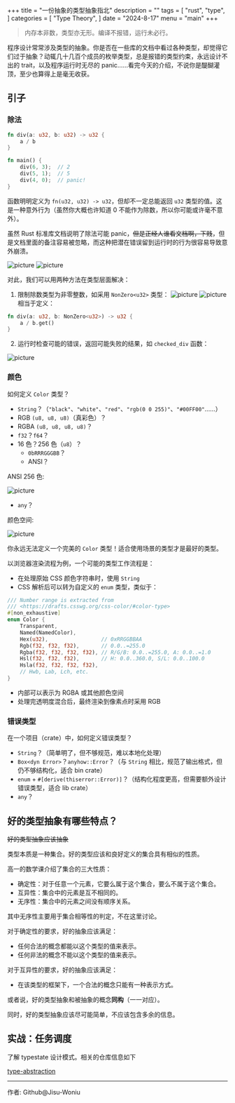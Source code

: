 +++
title = "一份抽象的类型抽象指北"
description = ""
tags = [
    "rust",
    "type",
]
categories = [
    "Type Theory",
]
date = "2024-8-17"
menu = "main"
+++

> 内存本非数，类型亦无形。编译不报错，运行未必行。

程序设计常常涉及类型的抽象。你是否在一些库的文档中看过各种类型，却觉得它们过于抽象？动辄几十几百个成员的枚举类型，总是报错的类型约束，永远设计不出的 trait，以及程序运行时无尽的 panic……看完今天的介绍，不说你是醍醐灌顶，至少也算得上是毫无收获。

<!--more-->

## 引子

### 除法

```rust
fn div(a: u32, b: u32) -> u32 {
    a / b
}

fn main() {
    div(6, 3);  // 2
    div(5, 1);  // 5
    div(4, 0);  // panic!
}
```

函数明明定义为 `fn(u32, u32) -> u32`，但却不一定总能返回 `u32` 类型的值。这是一种意外行为（虽然你大概也许知道 0 不能作为除数，所以你可能或许毫不意外）。

虽然 Rust 标准库文档说明了除法可能 panic，~~但是正经人谁看文档啊，下贱~~，但是文档里面的备注容易被忽略，而这种把潜在错误留到运行时的行为很容易导致意外崩溃。

![picture](pics/impl_div_for_u32.png)
![picture](pics/div_impl_integer.png)

对此，我们可以用两种方法在类型层面解决：

1. 限制除数类型为非零整数，如采用 `NonZero<u32>` 类型：
![picture](pics/impl_div_non_zero_u32_for_u32.png)
![picture](pics/impl_div_non_zero_u32_for_u32_src.png)
相当于定义：

```rust
fn div(a: u32, b: NonZero<u32>) -> u32 {
    a / b.get()
}
```

2. 运行时检查可能的错误，返回可能失败的结果，如 `checked_div` 函数：

![picture](pics/checked_div_u32.png)

### 颜色

如何定义 `Color` 类型？

* `String`？（`"black"`、`"white"`、`"red"`、`"rgb(0 0 255)"`、`"#00FF00"`……）
* RGB `(u8, u8, u8)`（真彩色）？
* RGBA `(u8, u8, u8, u8)`？
* `f32`？`f64`？
* 16 色？256 色（`u8`）？
    - `0bRRRGGGBB`？
    - ANSI？

ANSI 256 色:

![picture](pics/ansi-256-color.png)

* `any`？

颜色空间:

![picture](pics/CIE1931xy_gamut_comparison.png)

你永远无法定义一个完美的 `Color` 类型！适合使用场景的类型才是最好的类型。

以浏览器渲染流程为例，一个可能的类型工作流程是：

* 在处理原始 CSS 颜色字符串时，使用 `String`
* CSS 解析后可以转为自定义的 `enum` 类型，类似于：

```rust
/// Number range is extracted from
/// <https://drafts.csswg.org/css-color/#color-type>
#[non_exhaustive]
enum Color {
    Transparent,
    Named(NamedColor),
    Hex(u32),                 // 0xRRGGBBAA
    Rgb(f32, f32, f32),       // 0.0..=255.0
    Rgba(f32, f32, f32, f32), // R/G/B: 0.0..=255.0, A: 0.0..=1.0
    Hsl(f32, f32, f32),       // H: 0.0..360.0, S/L: 0.0..100.0
    Hsla(f32, f32, f32, f32),
    // Hwb, Lab, Lch, etc.
}
```

* 内部可以表示为 RGBA 或其他颜色空间
* 处理完透明度混合后，最终渲染到像素点时采用 RGB

### 错误类型

在一个项目（crate）中，如何定义错误类型？

* `String`？（简单明了，但不够规范，难以本地化处理）
* `Box<dyn Error>`？`anyhow::Error`？（与 `String` 相比，规范了输出格式，但仍不够结构化，适合 bin crate）
* `enum` + `#[derive(thiserror::Error)]`？（结构化程度更高，但需要额外设计错误类型，适合 lib crate）
* `any`？

## 好的类型抽象有哪些特点？

~~好的类型抽象应该抽象~~

类型本质是一种集合。好的类型应该和良好定义的集合具有相似的性质。

高一的数学课介绍了集合的三大性质：

* 确定性：对于任意一个元素，它要么属于这个集合，要么不属于这个集合。
* 互异性：集合中的元素是互不相同的。
* 无序性：集合中的元素之间没有顺序关系。

其中无序性主要用于集合相等性的判定，不在这里讨论。

对于确定性的要求，好的抽象应该满足：

* 任何合法的概念都能以这个类型的值来表示。
* 任何非法的概念不能以这个类型的值来表示。

对于互异性的要求，好的抽象应该满足：

* 在该类型的框架下，一个合法的概念只能有一种表示方式。

或者说，好的类型抽象和被抽象的概念**同构**（一一对应）。

同时，好的类型抽象应该尽可能简单，不应该包含多余的信息。

## 实战：任务调度

了解 typestate 设计模式。相关的仓库信息如下

[type-abstraction](https://github.com/SAST-Mathematics-SIG/type-abstraction/)

---
作者: Github@Jisu-Woniu